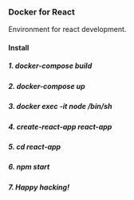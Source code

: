 ### Docker for React
Environment for react development.
#### Install
##### 1. docker-compose build
##### 2. docker-compose up
##### 3. docker exec -it node /bin/sh
##### 4. create-react-app react-app
##### 5. cd react-app
##### 6. npm start
##### 7. Happy hacking!